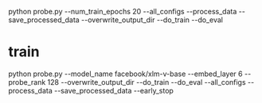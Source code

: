 python probe.py --num_train_epochs 20 --all_configs --process_data --save_processed_data --overwrite_output_dir --do_train --do_eval

# train
python probe.py --model_name facebook/xlm-v-base --embed_layer 6 --probe_rank 128 --overwrite_output_dir --do_train --do_eval --all_configs --process_data --save_processed_data --early_stop
